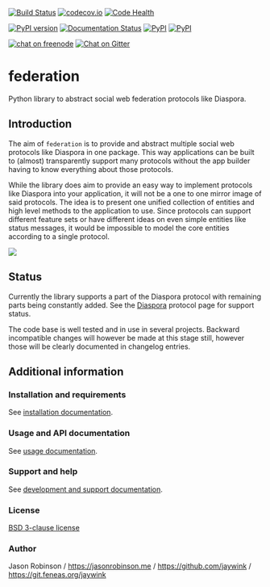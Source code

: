 [![Build Status](https://travis-ci.org/jaywink/federation.svg?branch=master)](https://travis-ci.org/jaywink/federation) [![codecov.io](https://codecov.io/github/jaywink/federation/coverage.svg?branch=master)](https://codecov.io/github/jaywink/federation?branch=master) [![Code Health](https://landscape.io/github/jaywink/federation/master/landscape.svg?style=flat)](https://landscape.io/github/jaywink/federation/master)

[![PyPI version](https://badge.fury.io/py/federation.svg)](https://pypi.python.org/pypi/federation)  [![Documentation Status](http://readthedocs.org/projects/federation/badge/?version=latest)](http://federation.readthedocs.io/en/latest/?badge=latest) [![PyPI](https://img.shields.io/pypi/pyversions/federation.svg?maxAge=2592000)](https://pypi.python.org/pypi/federation) [![PyPI](https://img.shields.io/pypi/l/federation.svg?maxAge=2592000)](https://pypi.python.org/pypi/federation)

[![chat on freenode](https://img.shields.io/badge/chat-on%20freenode-brightgreen.svg)](http://webchat.freenode.net?channels=%23python-federation&uio=d4) [![Chat on Gitter](https://badges.gitter.im/python-federation/Lobby.svg)](https://gitter.im/python-federation/Lobby?utm_source=badge&utm_medium=badge&utm_campaign=pr-badge&utm_content=badge)

# federation

Python library to abstract social web federation protocols like Diaspora.

## Introduction

The aim of `federation` is to provide and abstract multiple social web protocols like Diaspora in one package. This way applications can be built to (almost) transparently support many protocols without the app builder having to know everything about those protocols.

While the library does aim to provide an easy way to implement protocols like Diaspora into your application, it will not be a one to one mirror image of said protocols. The idea is to present one unified collection of entities and high level methods to the application to use. Since protocols can support different feature sets or have different ideas on even simple entities like status messages, it would be impossible to model the core entities according to a single protocol.

![](http://federation.readthedocs.io/en/latest/_images/generic_diagram.png)

## Status

Currently the library supports a part of the Diaspora protocol with remaining parts being constantly added. See the [Diaspora](http://federation.readthedocs.io/en/latest/protocols.html#diaspora) protocol page for support status.

The code base is well tested and in use in several projects. Backward incompatible changes will however be made at this stage still, however those will be clearly documented in changelog entries.

## Additional information

### Installation and requirements

See [installation documentation](http://federation.readthedocs.io/en/latest/install.html).

### Usage and API documentation

See [usage documentation](http://federation.readthedocs.io/en/latest/usage.html).

### Support and help

See [development and support documentation](http://federation.readthedocs.io/en/latest/development.html).

### License

[BSD 3-clause license](https://www.tldrlegal.com/l/bsd3)

### Author

Jason Robinson / https://jasonrobinson.me / https://github.com/jaywink / https://git.feneas.org/jaywink
